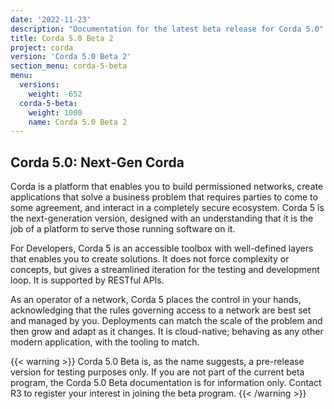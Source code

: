 ```yaml
---
date: '2022-11-23'
description: "Documentation for the latest beta release for Corda 5.0"
title: Corda 5.0 Beta 2
project: corda
version: 'Corda 5.0 Beta 2'
section_menu: corda-5-beta
menu:
  versions:
    weight: -652
  corda-5-beta:
    weight: 1000
    name: Corda 5.0 Beta 2
---
```


## Corda 5.0: Next-Gen Corda

Corda is a platform that enables you to build permissioned networks, create applications that solve a business problem that requires parties to come to some agreement, and interact in a completely secure ecosystem. Corda 5 is the next-generation version, designed with an understanding that it is the job of a platform to serve those running software on it.

For Developers, Corda 5 is an accessible toolbox with well-defined layers that enables you to create solutions. It does not force complexity or concepts, but gives a streamlined iteration for the testing and development loop. It is supported by RESTful APIs.

As an operator of a network, Corda 5 places the control in your hands, acknowledging that the rules governing access to a network are best set and managed by you. Deployments can match the scale of the problem and then grow and adapt as it changes. It is cloud-native; behaving as any other modern application, with the tooling to match.

{{< warning >}}
Corda 5.0 Beta is, as the name suggests, a pre-release version for testing purposes only.
If you are not part of the current beta program, the Corda 5.0 Beta documentation is for information only. 
Contact R3 to register your interest in joining the beta program.
{{< /warning >}}